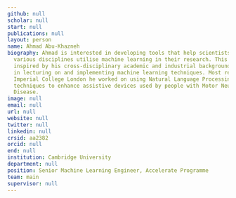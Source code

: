 ```yaml
---
github: null
scholar: null
start: null
publications: null
layout: person
name: Ahmad Abu-Khazneh
biography: Ahmad is interested in developing tools that help scientists in
  various disciplines utilise machine learning in their research. This is
  inspired by his cross-disciplinary academic and industrial background
  in lecturing on and implementing machine learning techniques. Most recently at
  Imperial College London he worked on using Natural Language Processing
  techniques to enhance assistive devices used by people with Motor Neurone
  Disease.
image: null
email: null
url: null
website: null
twitter: null
linkedin: null
crsid: aa2382
orcid: null
end: null
institution: Cambridge University
department: null
position: Senior Machine Learning Engineer, Accelerate Programme
team: main
supervisor: null
---
```

